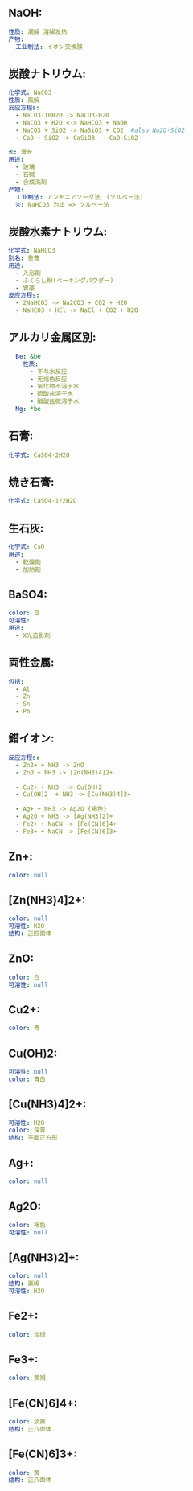 ## NaOH:

```yaml
性质: 潮解 溶解发热
产物:
  工业制法: イオン交換膜

```

## 炭酸ナトリウム:

```yaml
化学式: NaCO3
性质: 風解
反应方程s:
  - NaCO3·10H20 -> NaCO3·H20
  - NaCO3 + H2O <-> NaHCO3 + NaOH
  - NaCO3 + SiO2 -> NaSiO3 + CO2  #also Na2O·SiO2
  - CaO + SiO2 -> CaSiO3 ···CaO·SiO2

※: 漫长
用途:
  - 玻璃
  - 石碱
  - 合成洗剤
产物:
  工业制法: アンモニアソーダ法　(ソルベー法)
  ※: NaHCO3 为止 => ソルベー法

```

## 炭酸水素ナトリウム:

```yaml
化学式: NaHCO3
别名: 重曹
用途:
  - 入浴剤
  - ふくらし粉(ベーキングパウダー)
  - 胃薬
反应方程s:
  - 2NaHCO3 -> Na2CO3 + CO2 + H2O
  - NaHCO3 + HCl -> NaCl + CO2 + H2O

```

## アルカリ金属区別:

```yaml
  Be: &be
    性质:
      - 不与水反应
      - 无焰色反应
      - 氧化物不溶于水
      - 硫酸盐溶于水
      - 碳酸盐微溶于水
  Mg: *be

```

## 石膏:

```yaml
化学式: CaSO4·2H2O

```

## 焼き石膏:

```yaml
化学式: CaSO4·1/2H2O

```

## 生石灰:

```yaml
化学式: CaO
用途:
  - 乾燥剤
  - 加熱剤

```

## BaSO4:

```yaml
color: 白
可溶性:
用途:
  - X光造影剤

```

## 両性金属:

```yaml
包括:
  - Al
  - Zn
  - Sn
  - Pb

```

## 錯イオン:

```yaml
反应方程s:
  - Zn2+ + NH3 -> ZnO
  - ZnO + NH3 -> [Zn(NH3)4]2+

  - Cu2+ + NH3  -> Cu(OH)2
  - Cu(OH)2  + NH3 -> [Cu(NH3)4]2+

  - Ag+ + NH3 -> Ag2O {褐色}
  - Ag2O + NH3 -> [Ag(NH3)2]+
  - Fe2+ + NaCN -> [Fe(CN)6]4+
  - Fe3+ + NaCN -> [Fe(CN)6]3+

```

## Zn+:

```yaml
color: null

```

## [Zn(NH3)4]2+:

```yaml
color: null
可溶性: H2O
结构: 正四面体

```

## ZnO:

```yaml
color: 白
可溶性: null

```

## Cu2+:

```yaml
color: 青

```

## Cu(OH)2:

```yaml
可溶性: null
color: 青白

```

## [Cu(NH3)4]2+:

```yaml
可溶性: H2O
color: 深青
结构: 平面正方形

```

## Ag+:

```yaml
color: null

```

## Ag2O:

```yaml
color: 褐色
可溶性: null

```

## [Ag(NH3)2]+:

```yaml
color: null
结构: 直線
可溶性: H2O

```

## Fe2+:

```yaml
color: 淡绿

```

## Fe3+:

```yaml
color: 黄褐

```

## [Fe(CN)6]4+:

```yaml
color: 淡黄
结构: 正八面体

```

## [Fe(CN)6]3+:

```yaml
color: 黄
结构: 正八面体
```

